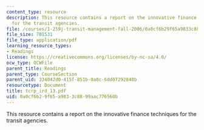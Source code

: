 ```yaml
---
content_type: resource
description: This resource contains a report on the innovative finance techniques
  for the transit agencies.
file: /courses/1-259j-transit-management-fall-2006/0a0cf6b29f65a9833c8899aac776560b_tcrp_ird_13.pdf
file_size: 701531
file_type: application/pdf
learning_resource_types:
- Readings
license: https://creativecommons.org/licenses/by-nc-sa/4.0/
ocw_type: OCWFile
parent_title: Readings
parent_type: CourseSection
parent_uid: 334042d0-415f-851b-0a8c-6dd07292848b
resourcetype: Document
title: tcrp_ird_13.pdf
uid: 0a0cf6b2-9f65-a983-3c88-99aac776560b
---
```

This resource contains a report on the innovative finance techniques for the transit agencies.